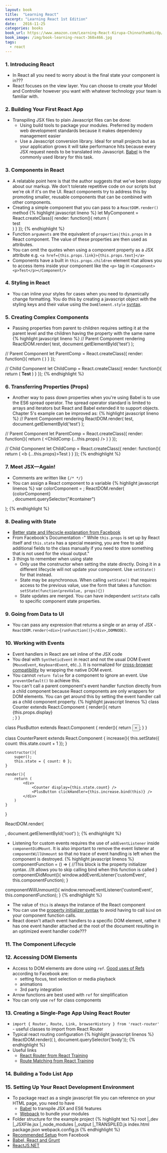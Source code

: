 ```yaml
---
layout: book
title:  "Learning React"
excerpt: "Learning React 1st Edition"
date:   2016-11-25
categories: books
book_url: https://www.amazon.com/Learning-React-Kirupa-Chinnathambi/dp/0134546318/
book_image: /img/book-learning-react-360x466.jpg
tags:
  - react
---
```


### 1. Introducing React
* In React all you need to worry about is the final state your component is in???
* React focuses on the view layer. You can choose to create your Model and Controller however you want with whatever technology your team is familiar with.
<p></p>

### 2. Building Your First React App
* Transpiling JSX files to plain Javascript files can be done:
    - Using build tools to package your modules. Preferred by modern web development standards because it makes dependency management easier
    - Use a Javascript conversion library.  Ideal for small projects but as your application grows it will take performance hits because every JSX request needs to be translated into Javascript.  [Babel](http://babeljs.io/) is the commonly used library for this task.
<p></p>

### 3. Components in React
* A relatable point here is that the author suggests that we've been sloppy about our markup.  We don't tolerate repetitive code on our scripts but we're ok if it's on the UI.  React components try to address this by promoting smaller, reusable components that can be combined with other components.
* Creating a simple component that you can pass to a `ReactDOM.render()` method
{% highlight javascript lineno %}
let MyComponent = React.createClass({
  render: function(){
    return (<div>test</div>)
  }
});
{% endhighlight %}
* Function `arguments` are the equivalent of `properties|this.props` in a React component.  The value of these properties are then used as attributes. 
* You can omit the quotes when using a component property as a JSX attribute e.g. `<a href={this.props.link}>{this.props.text}</a>`
* Components have a built in `this.props.children` element that allows you to access items inside your component like the `<p>` tag in `<Component><p>Test</p></Component/>`
<p></p>

### 4. Styling in React
* You can inline your styles for cases when you need to dynamically change formatting.  You do this by creating a javascript object with the styling keys and their value using the `DomElement.style` [syntax](https://facebook.github.io/react/docs/dom-elements.html#style).
<p></p>

### 5. Creating Complex Components
* Passing properties from parent to children requires setting it at the parent level and the children having the property with the same name
{% highlight javascript lineno %}
// Parent Component rendering
ReactDOM.render(
  <ParentComp myprop="one">test</ParentComp>, document.getElementById('test')
);

// Parent Component
let ParentComp = React.createClass({
  render: function(){
    return ( <ChildComp myprop={this.props.myprop} /> )
  }
});

// Chilld Component
let ChildComp = React.createClass({
  render: function(){
    return ( <b myprop={this.props.myprop}>Test</b> )
  }
});
{% endhighlight %}
<p></p>

### 6. Transferring Properties (Props)
* Another way to pass down properties when you're using Babel is to use the ES6 spread operator.  The spread operator standard is limited to arrays and iterators but React and Babel extended it to support objects.  Chapter 5's example can be improved as:
{% highlight javascript lineno %}
// Parent Component rendering
ReactDOM.render(
  <ParentComp myprop="one">test</ParentComp>, document.getElementById('test')
);

// Parent Component
let ParentComp = React.createClass({
  render: function(){
    return ( <ChildComp {...this.props} /> )
  }
});

// Child Component
let ChildComp = React.createClass({
  render: function(){
    return ( <b {...this.props}>Test</b> )
  }
});
{% endhighlight %}
<p></p>

### 7. Meet JSX—Again!
* Comments are written like `{/* */}`
* You can assign a React component to a variable
{% highlight javascript linenos %}
var colorComponent = <Color hex="#2F004F"></Color>;
ReactDOM.render(
  <div>{colorComponent}</div>,
  document.querySelector("#container")
);
{% endhighlight %}
<p></p>

### 8. Dealing with State
* [Better state and lifecycle explanation from Facebook](https://facebook.github.io/react/docs/state-and-lifecycle.html)
* From Facebook's Documentation -" While `this.props` is set up by React itself and `this.state` has a special meaning, you are free to add additional fields to the class manually if you need to store something that is not used for the visual output."
* 3 things to remember when using state
    - Only use the constructor when setting the state directly.  Doing it in a different lifecycle will not update your component.  Use `setState()` for that instead.
    - State may be asynchronous.  When calling `setState()` that requires access to the previous value, use the form that takes a function: `setState(function(prevValue, props){})`
    - State updates are merged.  You can have independent `setState` calls to specific component state properties.
<p></p>

### 9. Going from Data to UI
* You can pass any expression that returns a single or an array of JSX - `ReactDOM.render(<div>{runFunction()}</div>,DOMNODE)`. 
<p></p>
 
### 10. Working with Events
* Event handlers in React are set inline of the JSX code
* You deal with `SyntheticEvent` in react and not the usual DOM Event (`MouseEvent`, `KeyboardEvent`, etc..).  It is normalized for [cross-browser compatibility](https://facebook.github.io/react/docs/events.html) by wrapping the native DOM event.
* You cannot `return false` for a component to ignore an event. Use `preventDefault()` to achieve this.
* You can't call a parent component's event handler function directly from a child component because React components are only wrappers for DOM elements.  You can get around this by setting the event handler call as a child component property.
{% highlight javascript linenos %}
class Counter extends React.Component {
    render(){
        return <div>{this.props.display}</div>;
    }
}

class PlusButton extends React.Component {
    render(){
        return <button onClick={this.props.clickHandler}>+</button>;
    }
}

class CounterParent extends React.Component {
    increase(){
        this.setState({ count: this.state.count + 1 });
    }

    constructor(){
        super();
        this.state = { count: 0 };
    }

    render(){
        return (
            <div>
                <Counter display={this.state.count} />
                <PlusButton clickHandler={this.increase.bind(this)} />
            </div>
        )
    }
}

ReactDOM.render(
    <div>
        <CounterParent />
    </div>,
    document.getElementById('root')
);
{% endhighlight %}
* Listening for custom events requires the use of `addEventListener` inside `componentDidMount`.  It is also important to remove the event listener at `componentWillUnmount` so that no trace of event handling is left when the component is destroyed. 
{% highlight javascript linenos %}
componentFunction = () => {
  //This block is the property initializer syntax.
  //It allows you to skip calling bind when this function is called
}
componentDidMount(){
  window.addEventListener('customEvent', this.componentFunction);
}

componentWillUnmount(){
  window.removeEventListener('customEvent', this.componentFunction);
}
{% endhighlight %}
* The value of `this` is always the instance of the React component
* You can use the [property initializer syntax](https://facebook.github.io/react/docs/handling-events.html) to avoid having to call `bind` on your component function calls.
* React doesn't attach event handlers to a specific DOM element, rather it has one event handler attached at the root of the document resulting in an optimized event handler code???
<p></p>

### 11. The Component Lifecycle
<p></p>

### 12. Accessing DOM Elements
* Access to DOM elements are done using `ref`.  [Good uses of Refs](https://facebook.github.io/react/docs/refs-and-the-dom.html) according to Facebook are:
    - setting focus, text selection or media playback
    - animations
    - 3rd party integration
* Arrow functions are best used with `ref` for simplification
* You can only use `ref` for class components
<p></p>

### 13. Creating a Single-Page App Using React Router
* `import { Router, Route, Link, browserHistory } from 'react-router'` - useful classes to import from React Router
* Typical react routing configuration
{% highlight javascript linenos %}
ReactDOM.render((
  <Router history={browserHistory}>
    <Route path="/" component={App}>
      <Route path="about" component={About}/>
      <Route path="users" component={Users}>
        <Route path="/user/:userId" component={User}/>
      </Route>
      <Route path="*" component={NoMatch}/>
    </Route>
  </Router>
  ), document.querySelector('body'));
{% endhighlight %}
* Useful links
    - [React Router from React Training](https://github.com/ReactTraining/react-router)
    - [Route Matching from React Training](https://github.com/ReactTraining/react-router/blob/master/docs/guides/RouteMatching.md)
<p></p>

### 14. Building a Todo List App
<p></p>

### 15. Setting Up Your React Development Environment
* To package react as a single javascript file you can reference on your HTML page, you need to have
    - [Babel](https://babeljs.io/) to transpile JSX and ES6 features
    - [Webpack](https://webpack.github.io/) to bundle your modules
* Folder structure for the example project
{% highlight text %}
root
|_dev
  |_JSXFile.jsx
|_node_modules
|_output
  |_TRANSPILED.js
index.html
package.json
webpack.config.js
{% endhighlight %}
* [Recommended Setup](https://facebook.github.io/react/docs/installation.html) from Facebook
* [Babel, React and Grunt](https://php.quicoto.com/use-babel-to-compile-react-jsx-with-grunt/)
* [ReactJS.NET](https://reactjs.net/)
